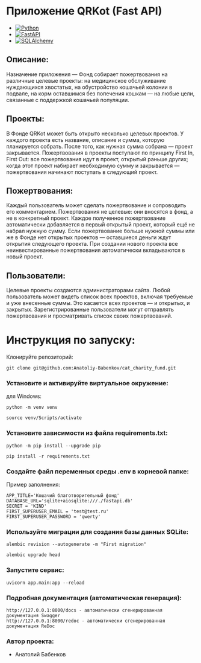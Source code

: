 # Приложение QRKot (Fast API)

- [![Python](https://img.shields.io/badge/-Python%203.10-464646?style=flat&logo=Python&logoColor=ffffff&color=043A6B)](https://www.python.org/)
- [![FastAPI](https://img.shields.io/badge/-FastAPI%200.78.0-464646?style=flat&logo=Python&logoColor=ffffff&color=043A6B)](https://www.python.org/)
- [![SQLAlchemy](https://img.shields.io/badge/-SQLAlchemy%201.4.36-464646?style=flat&logo=Python&logoColor=ffffff&color=043A6B)](https://www.python.org/)

## Описание:
Назначение приложения — Фонд собирает пожертвования на различные целевые проекты: на медицинское обслуживание нуждающихся хвостатых, на обустройство кошачьей колонии в подвале, на корм оставшимся без попечения кошкам — на любые цели, связанные с поддержкой кошачьей популяции.
## Проекты:
В Фонде QRKot может быть открыто несколько целевых проектов. У каждого проекта есть название, описание и сумма, которую планируется собрать. После того, как нужная сумма собрана — проект закрывается.
Пожертвования в проекты поступают по принципу First In, First Out: все пожертвования идут в проект, открытый раньше других; когда этот проект набирает необходимую сумму и закрывается — пожертвования начинают поступать в следующий проект.
## Пожертвования:
Каждый пользователь может сделать пожертвование и сопроводить его комментарием. Пожертвования не целевые: они вносятся в фонд, а не в конкретный проект. Каждое полученное пожертвование автоматически добавляется в первый открытый проект, который ещё не набрал нужную сумму. Если пожертвование больше нужной суммы или же в Фонде нет открытых проектов — оставшиеся деньги ждут открытия следующего проекта. При создании нового проекта все неинвестированные пожертвования автоматически вкладываются в новый проект.
## Пользователи:
Целевые проекты создаются администраторами сайта. 
Любой пользователь может видеть список всех проектов, включая требуемые и уже внесенные суммы. Это касается всех проектов — и открытых, и закрытых.
Зарегистрированные пользователи могут отправлять пожертвования и просматривать список своих пожертвований.

# Инструкция по запуску:

Клонируйте репозиторий:

```
git clone git@github.com:Anatoliy-Babenkov/cat_charity_fund.git
```

### Установите и активируйте виртуальное окружение:

для Windows:

```
python -m venv venv
```
```
source venv/Scripts/activate
```

### Установите зависимости из файла requirements.txt:

```
python -m pip install --upgrade pip
```
```
pip install -r requirements.txt
```

### Создайте файл переменных среды .env в корневой папке:

Пример заполнения:
```
APP_TITLE='Кошачий благотворительный фонд'
DATABASE_URL='sqlite+aiosqlite:///./fastapi.db'
SECRET = 'KIND'
FIRST_SUPERUSER_EMAIL = 'test@test.ru'
FIRST_SUPERUSER_PASSWORD = 'qwerty'
```

### Используйте миграции для создания базы данных SQLite:

```
alembic revision --autogenerate -m "First migration" 
```
```
alembic upgrade head
```

### Запустите сервис:

```
uvicorn app.main:app --reload
```

### Подробная документация (автоматическая генерация):

```
http://127.0.0.1:8000/docs - автоматически сгенерированная документация Swagger
http://127.0.0.1:8000/redoc - автоматически сгенерированная документация ReDoc
```

### Автор проекта:

- Анатолий Бабенков
